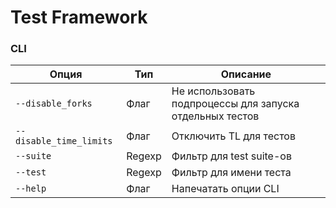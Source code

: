 # Test Framework

### CLI

Опция | Тип | Описание
--- | --- | ---
`--disable_forks` | Флаг | Не использовать подпроцессы для запуска отдельных тестов
`--disable_time_limits` | Флаг | Отключить TL для тестов
`--suite` | Regexp | Фильтр для test suite-ов
`--test` | Regexp | Фильтр для имени теста
`--help` | Флаг | Напечатать опции CLI